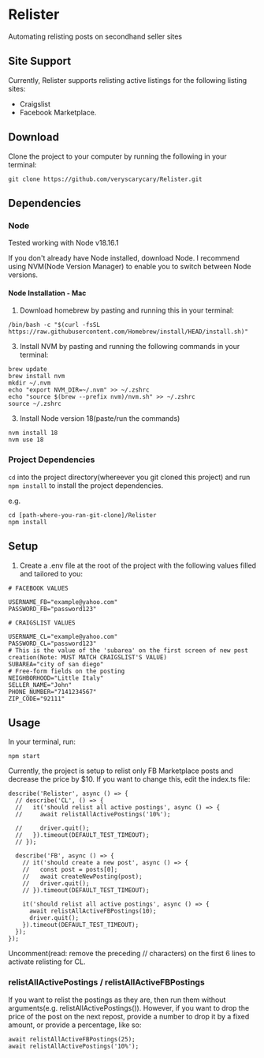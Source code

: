 # Relister

Automating relisting posts on secondhand seller sites

## Site Support

Currently, Relister supports relisting active listings for the following listing sites:

- Craigslist
- Facebook Marketplace.

## Download

Clone the project to your computer by running the following in your terminal:
```
git clone https://github.com/veryscarycary/Relister.git
```

## Dependencies
### Node

Tested working with Node v18.16.1

If you don't already have Node installed, download Node. I recommend using NVM(Node Version Manager) to enable you to switch between Node versions.

#### Node Installation - Mac

1. Download homebrew by pasting and running this in your terminal:
```
/bin/bash -c "$(curl -fsSL https://raw.githubusercontent.com/Homebrew/install/HEAD/install.sh)"
```

3. Install NVM by pasting and running the following commands in your terminal: 
```
brew update
brew install nvm
mkdir ~/.nvm
echo "export NVM_DIR=~/.nvm" >> ~/.zshrc
echo "source $(brew --prefix nvm)/nvm.sh" >> ~/.zshrc
source ~/.zshrc
```

3. Install Node version 18(paste/run the commands)
```
nvm install 18
nvm use 18
```

### Project Dependencies

`cd` into the project directory(whereever you git cloned this project) and run `npm install` to install the project dependencies.

e.g.
```
cd [path-where-you-ran-git-clone]/Relister
npm install
```

## Setup

1. Create a .env file at the root of the project with the following values filled and tailored to you:

```
# FACEBOOK VALUES

USERNAME_FB="example@yahoo.com"
PASSWORD_FB="password123"

# CRAIGSLIST VALUES

USERNAME_CL="example@yahoo.com"
PASSWORD_CL="password123"
# This is the value of the 'subarea' on the first screen of new post creation(Note: MUST MATCH CRAIGSLIST'S VALUE)
SUBAREA="city of san diego"
# Free-form fields on the posting
NEIGHBORHOOD="Little Italy"
SELLER_NAME="John"
PHONE_NUMBER="7141234567"
ZIP_CODE="92111"
```

## Usage

In your terminal, run:

```
npm start
```

Currently, the project is setup to relist only FB Marketplace posts and decrease the price by $10. If you want to change this, edit the index.ts file:

```
describe('Relister', async () => {
  // describe('CL', () => {
  //   it('should relist all active postings', async () => {
  //     await relistAllActivePostings('10%');

  //     driver.quit();
  //   }).timeout(DEFAULT_TEST_TIMEOUT);
  // });

  describe('FB', async () => {
    // it('should create a new post', async () => {
    //   const post = posts[0];
    //   await createNewPosting(post);
    //   driver.quit();
    // }).timeout(DEFAULT_TEST_TIMEOUT);

    it('should relist all active postings', async () => {
      await relistAllActiveFBPostings(10);
      driver.quit();
    }).timeout(DEFAULT_TEST_TIMEOUT);
  });
});
```

Uncomment(read: remove the preceding // characters) on the first 6 lines to activate relisting for CL.

### relistAllActivePostings / relistAllActiveFBPostings

If you want to relist the postings as they are, then run them without arguments(e.g. relistAllActivePostings()). However, if you want to drop the price of the post on the next repost, provide a number to drop it by a fixed amount, or provide a percentage, like so:

```
await relistAllActiveFBPostings(25);
await relistAllActivePostings('10%');
```
